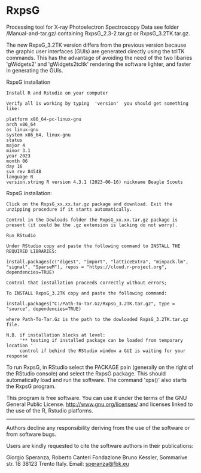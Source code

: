 # RxpsG
Processing tool for X-ray Photoelectron Spectroscopy Data
see folder /Manual-and-tar.gz/  containing RxpsG_2.3-2.tar.gz  or RxpsG_3.2TK.tar.gz.

The new RxpsG_3.2TK version differs from the previous version because the graphic user interfaces (GUIs) are generated directly using the tclTK commands. This has the advantage of avoiding the need of the two libaries 'gWidgets2' and 'gWidgets2tcltk' rendering the software lighter, and faster in generating the GUIs.

RxpsG installation

    Install R and Rstudio on your computer

    Verify all is working by typing  'version'  you should get something like:

    platform x86_64-pc-linux-gnu
    arch x86_64
    os linux-gnu
    system x86_64, linux-gnu
    status
    major 4
    minor 3.1
    year 2023
    month 06
    day 16
    svn rev 84548
    language R
    version.string R version 4.3.1 (2023-06-16) nickname Beagle Scouts

RxpsG installation:

    Click on the RxpsG_xx.xx.tar.gz package and download. Exit the unzipping procedure if it starts automatically.

    Control in the Dowloads folder the RxpsG_xx.xx.tar.gz package is present (it could be the .gz extension is lacking do not worry).

    Run RStudio

    Under RStudio copy and paste the following command to INSTALL THE REQUIRED LIBRARIES:

    install.packages(c("digest", "import", "latticeExtra", "minpack.lm", "signal", "SparseM"), repos = "https://cloud.r-project.org", dependencies=TRUE)

    Control that installation proceeds correctly without errors;

    To INSTALL RxpsG_3.2TK copy and paste the following command:

    install.packages("C:/Path-To-Tar.Gz/RxpsG_3.2TK.tar.gz", type = "source", dependencies=TRUE)

    where Path-To-Tar.Gz is the path to the dowloaded RxpsG_3.2TK.tar.gz file.

    N.B. if installation blocks at level:
         '** testing if installed package can be loaded from temporary location '
         control if behind the RStudio window a GUI is waiting for your response

To run RxpsG, in RStudio select the PACKAGE pain (generally on the right of the RStudio console) and select the RxpsG package. This should automatically load and run the software.
The command   'xps()'   also starts the RxpsG program.

This program is free software. You can use it under the terms of the GNU General Public License. http://www.gnu.org/licenses/ and licenses linked to the use of the R, Rstudio platforms.

-----

Authors decline any responsibility deriving from the use of the software or from software bugs.

Users are kindly requested to cite the software authors in their publications:

Giorgio Speranza, Roberto Canteri 
Fondazione Bruno Kessler, 
Sommarive str. 18 38123 Trento Italy. 
Email: speranza@fbk.eu

